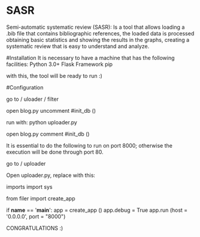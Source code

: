 # SASR
Semi-automatic systematic review (SASR): Is a tool that allows loading a .bib file that contains bibliographic references, the loaded data is processed obtaining basic statistics and showing the results in the graphs, creating a systematic review that is easy to understand and analyze. 

#Installation
It is necessary to have a machine that has the following facilities:
Python 3.0+
Flask Framework
pip

with this, the tool will be ready to run :)

#Configuration

go to / uloader / filter

open blog.py
uncomment
#init_db ()
 
run with: python uploader.py

open blog.py
comment
#init_db ()


It is essential to do the following to run on port 8000; otherwise the execution will be done through port 80.

go to / uploader

Open uploader.py, replace with this:

imports
import sys

from filer import create_app

if __name__ == '__main__':
    app = create_app ()
    app.debug = True
    app.run (host = '0.0.0.0', port = "8000")
    
    
CONGRATULATIONS :)
